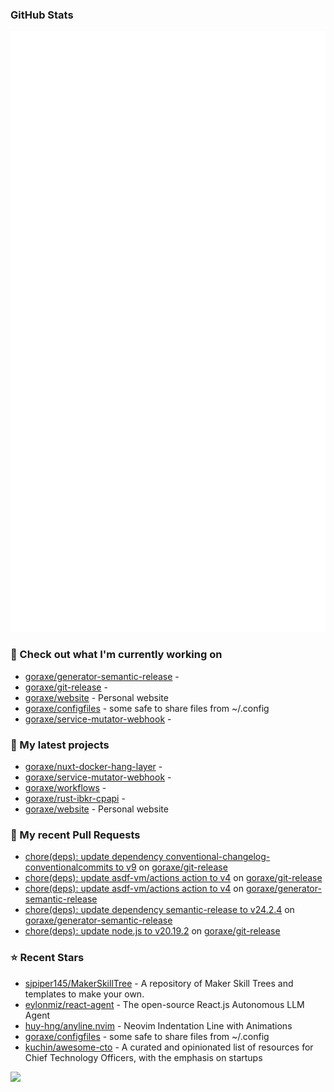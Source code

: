 
### GitHub Stats

<p align="left"><img src="https://raw.githubusercontent.com/goraxe/goraxe/main/github-metrics.svg" /></p>

### 👷 Check out what I'm currently working on

- [goraxe/generator-semantic-release](https://github.com/goraxe/generator-semantic-release) - 
- [goraxe/git-release](https://github.com/goraxe/git-release) - 
- [goraxe/website](https://github.com/goraxe/website) - Personal website
- [goraxe/configfiles](https://github.com/goraxe/configfiles) - some safe to share files from ~/.config 
- [goraxe/service-mutator-webhook](https://github.com/goraxe/service-mutator-webhook) - 
### 🌱 My latest projects

- [goraxe/nuxt-docker-hang-layer](https://github.com/goraxe/nuxt-docker-hang-layer) - 
- [goraxe/service-mutator-webhook](https://github.com/goraxe/service-mutator-webhook) - 
- [goraxe/workflows](https://github.com/goraxe/workflows) - 
- [goraxe/rust-ibkr-cpapi](https://github.com/goraxe/rust-ibkr-cpapi) - 
- [goraxe/website](https://github.com/goraxe/website) - Personal website
### 🔨 My recent Pull Requests

- [chore(deps): update dependency conventional-changelog-conventionalcommits to v9](https://github.com/goraxe/git-release/pull/131) on [goraxe/git-release](https://github.com/goraxe/git-release)
- [chore(deps): update asdf-vm/actions action to v4](https://github.com/goraxe/git-release/pull/130) on [goraxe/git-release](https://github.com/goraxe/git-release)
- [chore(deps): update asdf-vm/actions action to v4](https://github.com/goraxe/generator-semantic-release/pull/215) on [goraxe/generator-semantic-release](https://github.com/goraxe/generator-semantic-release)
- [chore(deps): update dependency semantic-release to v24.2.4](https://github.com/goraxe/generator-semantic-release/pull/214) on [goraxe/generator-semantic-release](https://github.com/goraxe/generator-semantic-release)
- [chore(deps): update node.js to v20.19.2](https://github.com/goraxe/git-release/pull/129) on [goraxe/git-release](https://github.com/goraxe/git-release)
### ⭐ Recent Stars

- [sjpiper145/MakerSkillTree](https://github.com/sjpiper145/MakerSkillTree) - A repository of Maker Skill Trees and templates to make your own.  
- [eylonmiz/react-agent](https://github.com/eylonmiz/react-agent) - The open-source React.js Autonomous LLM Agent
- [huy-hng/anyline.nvim](https://github.com/huy-hng/anyline.nvim) - Neovim Indentation Line with Animations
- [goraxe/configfiles](https://github.com/goraxe/configfiles) - some safe to share files from ~/.config 
- [kuchin/awesome-cto](https://github.com/kuchin/awesome-cto) - A curated and opinionated list of resources for Chief Technology Officers, with the emphasis on startups

![](https://komarev.com/ghpvc/?username=goraxe)
